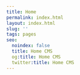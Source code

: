 ```yaml
---
title: Home
permalink: index.html
layout: index.html
slug: ''
tags: pages
seo:
  noindex: false
  title: Home CMS
  og:title: Home CMS
  twitter:title: Home CMS
---
```



